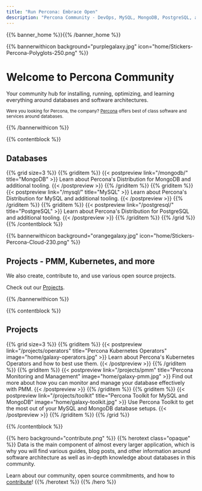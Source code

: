 ```yaml
---
title: "Run Percona: Embrace Open"
description: "Percona Community - DevOps, MySQL, MongoDB, PostgreSQL, and more"
---
```



{{% banner_home  %}}{{% /banner_home %}}

{{% bannerwithicon background="purplegalaxy.jpg" icon="home/Stickers-Percona-Polyglots-250.png" %}}

<h1>Welcome to Percona Community</h1>

Your community hub for installing, running, optimizing, and learning everything around databases and software architectures.

<small>Were you looking for Percona, the company? [Percona](https://percona.com/) offers best of class software and services around databases.</small>

{{% /bannerwithicon %}}

{{% contentblock %}}

## Databases

{{% grid size=3 %}}
{{% griditem %}}
{{< postpreview link="/mongodb/" title="MongoDB" >}}
Learn about Percona's Distribution for MongoDB and additional tooling.
{{< /postpreview >}}
{{% /griditem %}}
{{% griditem %}}
{{< postpreview link="/mysql/" title="MySQL" >}}
Learn about Percona's Distribution for MySQL and additional tooling.
{{< /postpreview >}}
{{% /griditem %}}
{{% griditem %}}
{{< postpreview link="/postgresql/" title="PostgreSQL" >}}
Learn about Percona's Distribution for PostgreSQL and additional tooling.
{{< /postpreview >}}
{{% /griditem %}}
{{% /grid %}}
{{% /contentblock %}}

{{% bannerwithicon background="orangegalaxy.jpg" icon="home/Stickers-Percona-Cloud-230.png" %}}

## Projects - PMM, Kubernetes, and more

We also create, contribute to, and use various open source projects. 

Check out our [Projects](/projects).

{{% /bannerwithicon %}}

{{% contentblock %}}

## Projects

{{% grid size=3 %}}
{{% griditem %}}
{{< postpreview link="/projects/operators" title="Percona Kubernetes Operators" image="home/galaxy-operators.jpg" >}}
Learn about Percona's Kubernetes Operators and how to best use them.
{{< /postpreview >}}
{{% /griditem %}}
{{% griditem %}}
{{< postpreview link="/projects/pmm" title="Percona Monitoring and Management" image="home/galaxy-pmm.jpg" >}}
Find out more about how you can monitor and manage your database effectively with PMM.
{{< /postpreview >}}
{{% /griditem %}}
{{% griditem %}}
{{< postpreview link="/projects/toolkit" title="Percona Toolkit for MySQL and MongoDB" image="home/galaxy-toolkit.jpg" >}}
Use Percona Toolkit to get the most out of your MySQL and MongoDB database setups.
{{< /postpreview >}}
{{% /griditem %}}
{{% /grid %}}

{{% /contentblock %}}

{{% hero background="contribute.png" %}}
{{% herotext class="opaque" %}}
Data is the main component of almost every larger application, which is why you will find various guides, blog posts, and other information around software architecture as well as in-depth knowledge about databases in this community.

Learn about our community, open source commitments, and how to [contribute](/contribute)!
{{% /herotext %}}
{{% /hero %}}

